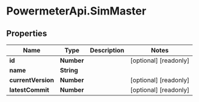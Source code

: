# PowermeterApi.SimMaster

## Properties

Name | Type | Description | Notes
------------ | ------------- | ------------- | -------------
**id** | **Number** |  | [optional] [readonly] 
**name** | **String** |  | 
**currentVersion** | **Number** |  | [optional] [readonly] 
**latestCommit** | **Number** |  | [optional] [readonly] 


